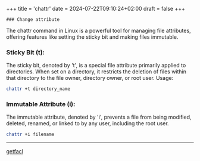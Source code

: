 +++
title = 'chattr'
date = 2024-07-22T09:10:24+02:00
draft = false
+++

    ### Change attribute
The chattr command in Linux is a powerful tool for managing file attributes, offering features like setting the sticky bit and making files immutable.

### Sticky Bit (t):

The sticky bit, denoted by 't', is a special file attribute primarily applied to directories. When set on a directory, it restricts the deletion of files within that directory to the file owner, directory owner, or root user.
Usage:
```bash 
chattr +t directory_name
```
### Immutable Attribute (i):
The immutable attribute, denoted by 'i', prevents a file from being modified, deleted, renamed, or linked to by any user, including the root user.
```bash
chattr +i filename
```


---
[getfacl](/getfacl.md)
